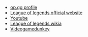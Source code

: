 <!DOCTYPE html>
<html>
<head>
</head>
<title>Reference Links</title>
<body background="http://pre06.deviantart.net/3227/th/pre/f/2011/288/8/2/rage_guy_retarded_by_rober_raik-d4cxln0.png">
<ul>
<li><a href="http://na.op.gg/summoner/userName=EIcIco">op.gg profile</a></li>
<li><a href="http://na.leagueoflegends.com/">League of legends official website</a></li>
<li><a href="https://www.youtube.com/l">Youtube</a></li>
<li><a href="http://leagueoflegends.wikia.com/wiki/League_of_Legends_Wiki">League of legends wikia</a></li>
<li><a href="https://www.youtube.com/user/videogamedunkey">Videogamedunkey</a></li>
</ul>
</body>
</html>
